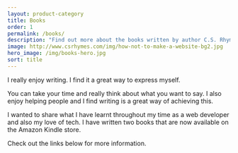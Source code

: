 ```yaml
---
layout: product-category
title: Books
order: 1
permalink: /books/
description: "Find out more about the books written by author C.S. Rhymes, including How NOT to make a website"
image: http://www.csrhymes.com/img/how-not-to-make-a-website-bg2.jpg
hero_image: /img/books-hero.jpg
sort: title
---
```


I really enjoy writing. I find it a great way to express myself. 

You can take your time and really think about what you want to say. I also enjoy helping people and I find writing is a great way of achieving this. 

I wanted to share what I have learnt throughout my time as a web developer and also my love of tech. I have written two books that are now available on the Amazon Kindle store. 

Check out the links below for more information.